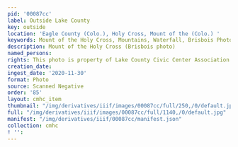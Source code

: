 ```yaml
---
pid: '00087cc'
label: Outside Lake County
key: outside
location: 'Eagle County (Colo.), Holy Cross, Mount of the (Colo.) '
keywords: Mount of the Holy Cross, Mountains, Waterfall, Brisbois Photo
description: Mount of the Holy Cross (Brisbois photo)
named_persons: 
rights: This photo is property of Lake County Civic Center Association.
creation_date: 
ingest_date: '2020-11-30'
format: Photo
source: Scanned Negative
order: '85'
layout: cmhc_item
thumbnail: "/img/derivatives/iiif/images/00087cc/full/250,/0/default.jpg"
full: "/img/derivatives/iiif/images/00087cc/full/1140,/0/default.jpg"
manifest: "/img/derivatives/iiif/00087cc/manifest.json"
collection: cmhc
! '': 
---
```

